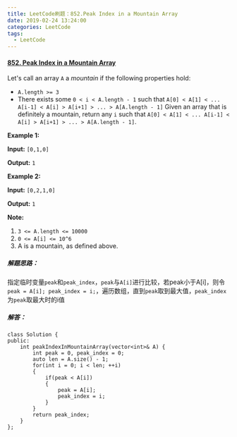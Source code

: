 ```yaml
---
title: LeetCode刷题：852.Peak Index in a Mountain Array
date: 2019-02-24 13:24:00
categories: LeetCode
tags:
  - LeetCode
---
```

#### [852\. Peak Index in a Mountain Array](https://leetcode-cn.com/problems/peak-index-in-a-mountain-array/)
Let's call an array `A` a *mountain* if the following properties hold:
*   `A.length >= 3`
*   There exists some `0 < i < A.length - 1` such that `A[0] < A[1] < ... A[i-1] < A[i] > A[i+1] > ... > A[A.length - 1]`
Given an array that is definitely a mountain, return any `i` such that `A[0] < A[1] < ... A[i-1] < A[i] > A[i+1] > ... > A[A.length - 1]`.

**Example 1:**

**Input:** `[0,1,0]`

**Output:** `1`

**Example 2:**

**Input:** `[0,2,1,0]`

**Output:** `1`

**Note:**
1.  `3 <= A.length <= 10000`
2.  `0 <= A[i] <= 10^6`
3.  A is a mountain, as defined above.
##### 解题思路：
指定临时变量`peak`和`peak_index`，`peak`与`A[i]`进行比较，若peak小于A[i]，则令`peak = A[i]; peak_index = i;`，遍历数组，直到`peak`取到最大值，`peak_index`为`peak`取最大时的i值
##### 解答：
```
class Solution {
public:
    int peakIndexInMountainArray(vector<int>& A) {
        int peak = 0, peak_index = 0;
        auto len = A.size() - 1;
        for(int i = 0; i < len; ++i)
        {
            if(peak < A[i])
            {
                peak = A[i];
                peak_index = i;
            }
        }
        return peak_index;
    }
};
```